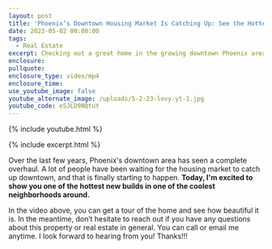 ```yaml
---
layout: post
title: 'Phoenix’s Downtown Housing Market Is Catching Up: See the Hottest New Build'
date: 2023-05-02 00:00:00
tags:
  - Real Estate
excerpt: Checking out a great home in the growing downtown Phoenix area.
enclosure:
pullquote:
enclosure_type: video/mp4
enclosure_time:
use_youtube_image: false
youtube_alternate_image: /uploads/5-2-23-levy-yt-1.jpg
youtube_code: eSJLD9NQtuY
---
```

{% include youtube.html %}

{% include excerpt.html %}

Over the last few years, Phoenix's downtown area has seen a complete overhaul. A lot of people have been waiting for the housing market to catch up downtown, and that is finally starting to happen. **Today, I'm excited to show you one of the hottest new builds in one of the coolest neighborhoods around.**

In the video above, you can get a tour of the home and see how beautiful it is. In the meantime, don’t hesitate to reach out if you have any questions about this property or real estate in general. You can call or email me anytime. I look forward to hearing from you! Thanks!!!
